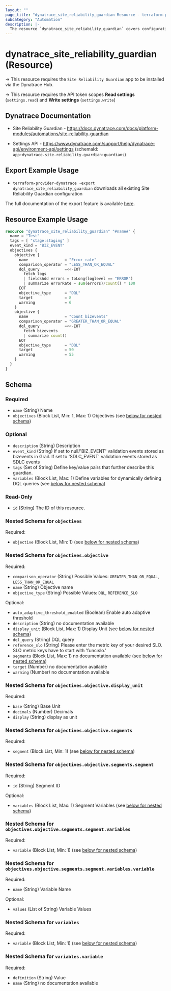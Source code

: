 ```yaml
---
layout: ""
page_title: "dynatrace_site_reliability_guardian Resource - terraform-provider-dynatrace"
subcategory: "Automation"
description: |-
  The resource `dynatrace_site_reliability_guardian` covers configuration for Site Reliability Guardian
---
```


# dynatrace_site_reliability_guardian (Resource)

-> This resource requires the `Site Reliability Guardian` app to be installed via the Dynatrace Hub.

-> This resource requires the API token scopes **Read settings** (`settings.read`) and **Write settings** (`settings.write`)

## Dynatrace Documentation

- Site Reliability Guardian - https://docs.dynatrace.com/docs/platform-modules/automations/site-reliability-guardian

- Settings API - https://www.dynatrace.com/support/help/dynatrace-api/environment-api/settings (schemaId: `app:dynatrace.site.reliability.guardian:guardians`)

## Export Example Usage

- `terraform-provider-dynatrace -export dynatrace_site_reliability_guardian` downloads all existing Site Reliability Guardian configuration

The full documentation of the export feature is available [here](https://dt-url.net/h203qmc).

## Resource Example Usage

```terraform
resource "dynatrace_site_reliability_guardian" "#name#" {
  name = "Test"
  tags = [ "stage:staging" ]
  event_kind = "BIZ_EVENT"
  objectives {
    objective {
      name                = "Error rate"
      comparison_operator = "LESS_THAN_OR_EQUAL"
      dql_query           =<<-EOT
        fetch logs
        | fieldsAdd errors = toLong(loglevel == "ERROR")
        | summarize errorRate = sum(errors)/count() * 100
      EOT
      objective_type      = "DQL"
      target              = 8
      warning             = 6
    }
    objective {
      name                = "Count bizevents"
      comparison_operator = "GREATER_THAN_OR_EQUAL"
      dql_query           =<<-EOT
        fetch bizevents
        | summarize count()
      EOT
      objective_type      = "DQL"
      target              = 50
      warning             = 55
    }
  }
}
```


<!-- schema generated by tfplugindocs -->
## Schema

### Required

- `name` (String) Name
- `objectives` (Block List, Min: 1, Max: 1) Objectives (see [below for nested schema](#nestedblock--objectives))

### Optional

- `description` (String) Description
- `event_kind` (String) If set to null/'BIZ_EVENT' validation events stored as bizevents in Grail. If set to 'SDLC_EVENT' validation events stored as SDLC events
- `tags` (Set of String) Define key/value pairs that further describe this guardian.
- `variables` (Block List, Max: 1) Define variables for dynamically defining DQL queries (see [below for nested schema](#nestedblock--variables))

### Read-Only

- `id` (String) The ID of this resource.

<a id="nestedblock--objectives"></a>
### Nested Schema for `objectives`

Required:

- `objective` (Block List, Min: 1) (see [below for nested schema](#nestedblock--objectives--objective))

<a id="nestedblock--objectives--objective"></a>
### Nested Schema for `objectives.objective`

Required:

- `comparison_operator` (String) Possible Values: `GREATER_THAN_OR_EQUAL`, `LESS_THAN_OR_EQUAL`
- `name` (String) Objective name
- `objective_type` (String) Possible Values: `DQL`, `REFERENCE_SLO`

Optional:

- `auto_adaptive_threshold_enabled` (Boolean) Enable auto adaptive threshold
- `description` (String) no documentation available
- `display_unit` (Block List, Max: 1) Display Unit (see [below for nested schema](#nestedblock--objectives--objective--display_unit))
- `dql_query` (String) DQL query
- `reference_slo` (String) Please enter the metric key of your desired SLO. SLO metric keys have to start with 'func:slo.'
- `segments` (Block List, Max: 1) no documentation available (see [below for nested schema](#nestedblock--objectives--objective--segments))
- `target` (Number) no documentation available
- `warning` (Number) no documentation available

<a id="nestedblock--objectives--objective--display_unit"></a>
### Nested Schema for `objectives.objective.display_unit`

Required:

- `base` (String) Base Unit
- `decimals` (Number) Decimals
- `display` (String) display as unit


<a id="nestedblock--objectives--objective--segments"></a>
### Nested Schema for `objectives.objective.segments`

Required:

- `segment` (Block List, Min: 1) (see [below for nested schema](#nestedblock--objectives--objective--segments--segment))

<a id="nestedblock--objectives--objective--segments--segment"></a>
### Nested Schema for `objectives.objective.segments.segment`

Required:

- `id` (String) Segment ID

Optional:

- `variables` (Block List, Max: 1) Segment Variables (see [below for nested schema](#nestedblock--objectives--objective--segments--segment--variables))

<a id="nestedblock--objectives--objective--segments--segment--variables"></a>
### Nested Schema for `objectives.objective.segments.segment.variables`

Required:

- `variable` (Block List, Min: 1) (see [below for nested schema](#nestedblock--objectives--objective--segments--segment--variables--variable))

<a id="nestedblock--objectives--objective--segments--segment--variables--variable"></a>
### Nested Schema for `objectives.objective.segments.segment.variables.variable`

Required:

- `name` (String) Variable Name

Optional:

- `values` (List of String) Variable Values







<a id="nestedblock--variables"></a>
### Nested Schema for `variables`

Required:

- `variable` (Block List, Min: 1) (see [below for nested schema](#nestedblock--variables--variable))

<a id="nestedblock--variables--variable"></a>
### Nested Schema for `variables.variable`

Required:

- `definition` (String) Value
- `name` (String) no documentation available
